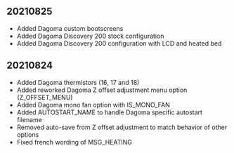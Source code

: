 ## 20210825

- Added Dagoma custom bootscreens
- Added Dagoma Discovery 200 stock configuration
- Added Dagoma Discovery 200 configuration with LCD and heated bed


## 20210824

- Added Dagoma thermistors (16, 17 and 18)
- Added reworked Dagoma Z offset adjustment menu option (Z_OFFSET_MENU)
- Added Dagoma mono fan option with IS_MONO_FAN
- Added AUTOSTART_NAME to handle Dagoma specific autostart filename
- Removed auto-save from Z offset adjustment to match behavior of other options
- Fixed french wording of MSG_HEATING
